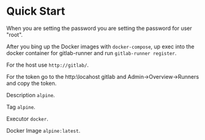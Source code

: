 # Quick Start

When you are setting the password you are setting the password for user "root".

After you bing up the Docker images with `docker-compose`, up exec into the docker container for gitlab-runner and 
run `gitlab-runner register`. 

For the host use `http://gitlab/`.

For the token go to the http:\\locahost gitlab and Admin->Overview->Runners and copy the token.

Description `alpine`.

Tag `alpine`.

Executor `docker`.

Docker Image `alpine:latest`.
